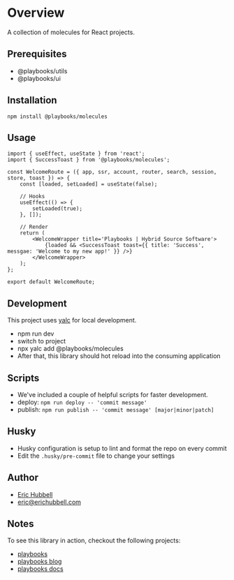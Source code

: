 # Overview

A collection of molecules for React projects.

## Prerequisites

- @playbooks/utils
- @playbooks/ui

## Installation

```
npm install @playbooks/molecules
```

## Usage

```tsx
import { useEffect, useState } from 'react';
import { SuccessToast } from '@playbooks/molecules';

const WelcomeRoute = ({ app, ssr, account, router, search, session, store, toast }) => {
	const [loaded, setLoaded] = useState(false);

	// Hooks
	useEffect(() => {
		setLoaded(true);
	}, []);

	// Render
	return (
		<WelcomeWrapper title='Playbooks | Hybrid Source Software'>
			{loaded && <SuccessToast toast={{ title: 'Success', messgae: 'Welcome to my new app!' }} />}
		</WelcomeWrapper>
	);
};

export default WelcomeRoute;
```

## Development

This project uses [yalc](https://npmjs.com/package/yalc) for local development.

- npm run dev
- switch to project
- npx yalc add @playbooks/molecules
- After that, this library should hot reload into the consuming application

## Scripts

- We've included a couple of helpful scripts for faster development.
- deploy: `npm run deploy -- 'commit message'`
- publish: `npm run publish -- 'commit message' [major|minor|patch]`

## Husky

- Husky configuration is setup to lint and format the repo on every commit
- Edit the `.husky/pre-commit` file to change your settings

## Author

- [Eric Hubbell](http://www.erichubbell.com)
- eric@erichubbell.com

## Notes

To see this library in action, checkout the following projects:

- [playbooks](https://www.playbooks.xyz)
- [playbooks blog](https://blog.playbooks.xyz)
- [playbooks docs](https://docs.playbooks.xyz)
